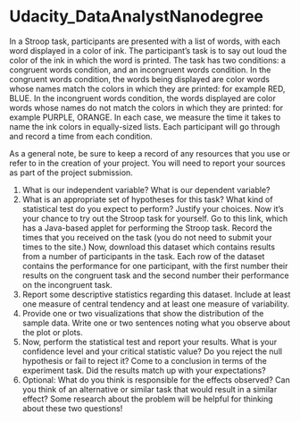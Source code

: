 # Udacity_DataAnalystNanodegree
In a Stroop task, participants are presented with a list of words, with each word displayed in a color of ink. The participant’s task is to say out loud the color of the ink in which the word is printed. The task has two conditions: a congruent words condition, and an incongruent words condition. In the congruent words condition, the words being displayed are color words whose names match the colors in which they are printed: for example RED, BLUE. In the incongruent words condition, the words displayed are color words whose names do not match the colors in which they are printed: for example PURPLE, ORANGE. In each case, we measure the time it takes to name the ink colors in equally-sized lists. Each participant will go through and record a time from each condition.


As a general note, be sure to keep a record of any resources that you use or refer to in the creation of your project. You will need to report your sources as part of the project submission.
1. What is our independent variable? What is our dependent variable?
2. What is an appropriate set of hypotheses for this task? What kind of statistical test do you expect to perform? Justify your choices.
Now it’s your chance to try out the Stroop task for yourself. Go to this link, which has a Java-based applet for performing the Stroop task. Record the times that you received on the task (you do not need to submit your times to the site.) Now, download this dataset which contains results from a number of participants in the task. Each row of the dataset contains the performance for one participant, with the first number their results on the congruent task and the second number their performance on the incongruent task.
3. Report some descriptive statistics regarding this dataset. Include at least one measure of central tendency and at least one measure of variability.
4. Provide one or two visualizations that show the distribution of the sample data. Write one or two sentences noting what you observe about the plot or plots.
5. Now, perform the statistical test and report your results. What is your confidence level and your critical statistic value? Do you reject the null hypothesis or fail to reject it? Come to a conclusion in terms of the experiment task. Did the results match up with your expectations?
6. Optional: What do you think is responsible for the effects observed? Can you think of an alternative or similar task that would result in a similar effect? Some research about the problem will be helpful for thinking about these two questions!
